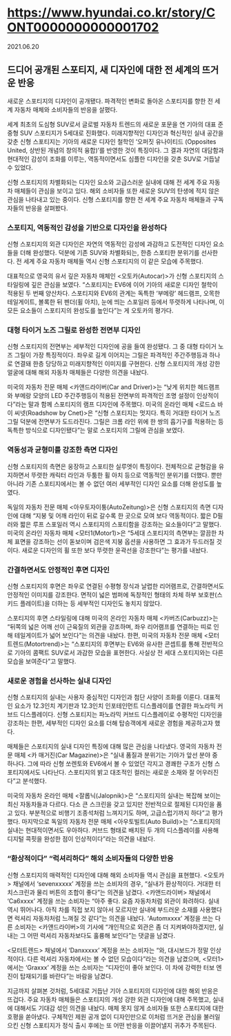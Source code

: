 # https://www.hyundai.co.kr/story/CONT0000000000001702

2021.06.20

## 드디어 공개된 스포티지, 새 디자인에 대한 전 세계의 뜨거운 반응

새로운 스포티지의 디자인이 공개됐다. 파격적인 변화로 돌아온 스포티지를 향한 전 세계 자동차 매체와 소비자들의 반응을 살폈다.

세계 최초의 도심형 SUV로서 글로벌 자동차 트렌드의 새로운 포문을 연 기아의 대표 준중형 SUV 스포티지가 5세대로 진화했다. 미래지향적인 디자인과 혁신적인 실내 공간을 갖춘 신형 스포티지는 기아의 새로운 디자인 철학인 ‘오퍼짓 유나이티드 (Opposites United, 상반된 개념의 창의적 융합)’를 반영한 것이 특징이다. 그 결과 자연의 대담함과 현대적인 감성이 조화를 이루는, 역동적이면서도 심플한 디자인을 갖춘 SUV로 거듭날 수 있었다.

신형 스포티지의 차별화되는 디자인 요소와 고급스러운 실내에 대해 전 세계 주요 자동차 매체들이 관심을 보이고 있다. 해외 소비자들 또한 새로운 SUV의 탄생에 적지 않은 관심을 나타내고 있는 중이다. 신형 스포티지를 향한 전 세계 주요 자동차 매체들과 구독자들의 반응을 살펴봤다.

### 스포티지, 역동적인 감성을 기반으로 디자인을 완성하다

신형 스포티지의 외관 디자인은 자연의 역동적인 감성에 과감하고 도전적인 디자인 요소들을 더해 완성했다. 덕분에 기존 SUV와 차별화되는, 한층 스포티한 분위기를 선사한다. 전 세계 주요 자동차 매체들 역시 신형 스포티지의 이 같은 모습에 주목했다.

대표적으로 영국의 유서 깊은 자동차 매체인 <오토카(Autocar)>가 신형 스포티지의 스타일링에 깊은 관심을 보였다. “스포티지는 EV6에 이어 기아의 새로운 디자인 철학이 적용된 두 번째 양산차다. 스포티지와 EV6의 관계는 독특한 ‘부메랑’ 헤드램프, 오목한 테일게이트, 볼록한 뒤 펜더(휠 아치), 눈에 띄는 스포일러 등에서 뚜렷하게 나타나며, 이 모든 요소들이 스포티지의 완성도를 높인다”는 게 오토카의 평가다.

### 대형 타이거 노즈 그릴로 완성한 전면부 디자인

신형 스포티지의 전면부는 세부적인 디자인에 공을 들여 완성됐다. 그 중 대형 타이거 노즈 그릴이 가장 특징적이다. 좌우로 길게 이어지는 그릴은 파격적인 주간주행등과 하나로 연결돼 한층 당당하고 미래지향적인 이미지를 구현한다. 신형 스포티지의 개성 강한 얼굴에 대해 해외 자동차 매체들은 다양한 의견을 내놨다.

미국의 자동차 전문 매체 <카앤드라이버(Car and Driver)>는 “낮게 위치한 헤드램프와 부메랑 모양의 LED 주간주행등이 적용된 전면부의 파격적인 조명 설정이 인상적이다”라는 말과 함께 스포티지의 램프 디자인에 주목했다. 미국의 온라인 매체 <로드쇼 바이 씨넷(Roadshow by Cnet)>은 “신형 스포티지는 멋지다. 특히 거대한 타이거 노즈 그릴 덕분에 전면부가 도드라진다. 그릴은 크롬 라인 위에 한 쌍의 흡기구를 적용하는 등 독특한 방식으로 디자인됐다”는 말로 스포티지의 그릴에 관심을 보였다.

### 역동성과 균형미를 강조한 측면 디자인

신형 스포티지의 측면은 웅장하고 스포티한 실루엣이 특징이다. 전체적으로 균형감을 유지하면서 뚜렷한 캐릭터 라인과 두툼한 휠 아치 등으로 역동적인 분위기를 더했다. 뿐만 아니라 기존 스포티지에서는 볼 수 없던 여러 세부적인 디자인 요소를 더해 완성도를 높였다.

독일의 자동차 전문 매체 <아우토자이퉁(AutoZeitung)>은 신형 스포티지의 측면 디자인에 대해 “지붕 및 어깨 라인이 뒤로 갈수록 한 곳으로 모여 보다 역동적이다. 짧은 D필러와 짧은 루프 스포일러 역시 스포티지의 스포티함을 강조하는 요소들이다”고 말했다. 미국의 온라인 자동차 매체 <모터1(Motor1)>은 “5세대 스포티지의 측면부는 깔끔한 차체 표면을 강조하는 선이 돋보이며 검은색 지붕 옵션을 사용하면 그 효과가 두드러질 것이다. 새로운 디자인의 휠 또한 보다 뚜렷한 윤곽선을 강조한다”는 평가를 내놨다.

### 간결하면서도 안정적인 후면 디자인

신형 스포티지의 후면은 좌우로 연결된 수평형 장식과 날렵한 리어램프로, 간결하면서도 안정적인 이미지를 강조한다. 면적이 넓은 범퍼에 독창적인 형태의 차체 하부 보호판(스키드 플레이트)을 더하는 등 세부적인 디자인도 놓치지 않았다.

스포티지의 후면 스타일링에 대해 미국의 온라인 자동차 매체 <카버즈(Carbuzz)>는 “뒤쪽의 넓은 어깨 선이 근육질의 외관을 강조하며, 좌우 리어램프를 연결하는 띠로 인해 테일게이트가 넓어 보인다”는 의견을 내놨다. 한편, 미국의 자동차 전문 매체 <모터트렌드(Motortrend)>는 “스포티지의 후면부는 EV6와 유사한 콘셉트를 통해 전반적으로 기아의 콤팩트 SUV로서 과감한 모습을 표현한다. 사실상 전 세대 스포티지와는 다른 모습을 보여준다”고 말했다.

### 새로운 경험을 선사하는 실내 디자인

신형 스포티지의 실내는 사용자 중심적인 디자인과 첨단 사양이 조화를 이룬다. 대표적인 요소가 12.3인치 계기판과 12.3인치 인포테인먼트 디스플레이를 연결한 파노라믹 커브드 디스플레이다. 신형 스포티지는 파노라믹 커브드 디스플레이로 수평적인 디자인을 강조하는 한편, 세부적인 디자인 요소를 더해 탑승객에게 새로운 경험을 제공하고자 했다.

매체들은 스포티지의 실내 디자인 특징에 대해 많은 관심을 나타냈다. 영국의 자동차 전문 매체 <카 매거진(Car Magazine)>은 “실내 품질과 분위기는 기아가 앞선 분야 중 하나다. 그에 따라 신형 쏘렌토와 EV6에서 볼 수 있었던 각지고 경쾌한 구조가 신형 스포티지에서도 나타난다. 스포티지의 밝고 대조적인 컬러는 새로운 소재와 잘 어우러진다”고 분석했다.

미국의 자동차 온라인 매체 <잘롭닉(Jalopnik)>은 “스포티지의 실내는 복잡해 보이는 최신 자동차들과 다르다. 다소 큰 스크린을 갖고 있지만 전반적으로 절제된 디자인을 품고 있다. 부분적으로 비행기 조종석처럼 느껴지기도 하며, 고급스럽기까지 하다”고 평가했다. 마지막으로 독일의 자동차 전문 매체 <아우토빌트(Auto Build)>는 “스포티지의 실내는 현대적이면서도 우아하다. 커브드 형태로 배치된 두 개의 디스플레이를 사용해 디지털 콕핏을 완성한 점이 인상적이다”라는 의견을 내놨다.

### “환상적이다” “럭셔리하다” 해외 소비자들의 다양한 반응

신형 스포티지의 매력적인 디자인에 대해 해외 소비자들 역시 관심을 표현했다. <오토카> 채널에서 ‘sevenxxxxx’ 계정을 쓰는 소비자의 경우, “실내가 환상적이다. 거대한 터치스크린과 물리 버튼의 조합이 좋다”는 의견을 남겼다. <카앤드라이버> 채널에서 ‘Ca6xxxx’ 계정을 쓰는 소비자는 “아주 좋다. 요즘 자동차처럼 외관이 화려하다. 실내 역시 뛰어나다. 아직 차를 직접 보지 않아서 모르지만 실내에 부드러운 소재를 사용했다면 럭셔리 자동차처럼 느껴질 것 같다”는 의견을 내놨다. ‘Automxxxx’ 계정을 쓰는 다른 소비자는 <카앤드라이버>의 기사에 “개인적으로 외관은 좀 더 지켜봐야하겠지만, 실내는 그 어떤 럭셔리 자동차보다도 훌륭해 보인다”는 댓글을 남겼다.

<모터트렌드> 채널에서 ‘Danxxxxx’ 계정을 쓰는 소비자는 “와, 대시보드가 정말 인상적이다. 다른 럭셔리 자동차에서는 볼 수 없던 모습이다”라는 의견을 남겼으며, <모터1>에서는 ‘Graxxx’ 계정을 쓰는 소비자는 “디자인이 좋아 보인다. 이 차에 강력한 터보 엔진이 탑재되기를 바란다”는 바람을 남겼다.

지금까지 살펴본 것처럼, 5세대로 거듭난 기아 스포티지의 디자인에 대한 해외 반응은 뜨겁다. 주요 자동차 매체들은 스포티지의 개성 강한 외관 디자인에 대해 주목했고, 실내에 대해서도 기대감 섞인 의견을 내놨다. 매체 못지 않게 소비자들 또한 스포티지에 대한 호평을 쏟아냈다. 구체적인 제원 공개 없이 디자인만으로 이처럼 뜨거운 관심을 불러일으킨 신형 스포티지가 정식 출시 후에는 또 어떤 반응을 이끌어낼지 귀추가 주목된다.